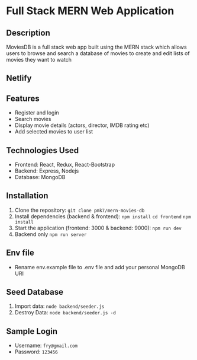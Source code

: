# Full Stack MERN Web Application

## Description

MoviesDB is a full stack web app built using the MERN stack which allows users to browse and search a database of movies to create and edit lists of movies they want to watch

## Netlify

## Features

- Register and login
- Search movies
- Display movie details (actors, director, IMDB rating etc)
- Add selected movies to user list

## Technologies Used

- Frontend: React, Redux, React-Bootstrap
- Backend: Express, Nodejs
- Database: MongoDB


## Installation

1. Clone the repository: `git clone pmk7/mern-movies-db`
2. Install dependencies (backend & frontend): 
`npm install` 
`cd frontend` 
`npm install`
3. Start the application (frontend: 3000 & backend: 9000): `npm run dev` 
4. Backend only `npm run server`

## Env file
- Rename env.example file to .env file and add your personal MongoDB URI

## Seed Database
1. Import data: `node backend/seeder.js`
2. Destroy Data: `node backend/seeder.js -d`

## Sample Login
- Username: `fry@gmail.com`
- Password: `123456`


